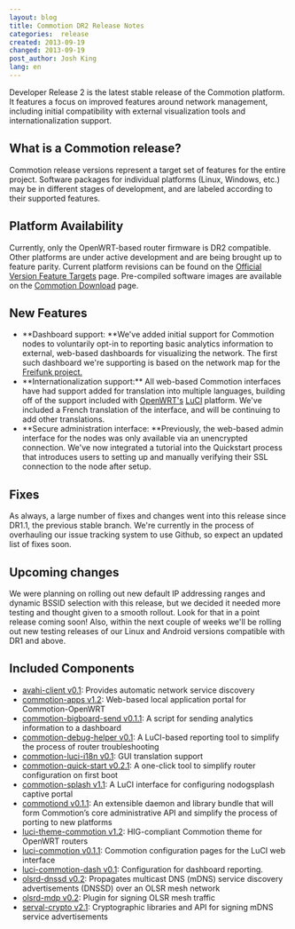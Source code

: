 ```yaml
---
layout: blog
title: Commotion DR2 Release Notes
categories:  release 
created: 2013-09-19
changed: 2013-09-19
post_author: Josh King
lang: en
---
```

  Developer Release 2 is the latest stable release of the Commotion platform. It features a focus on improved features around network management, including initial compatibility with external visualization tools and internationalization support.
<h2>What is a Commotion release?</h2>
Commotion release versions represent a target set of features for the entire project. Software packages for individual platforms (Linux, Windows, etc.) may be in different stages of development, and are labeled according to their supported features.
<h2>Platform Availability</h2>
Currently, only the OpenWRT-based router firmware is DR2 compatible. Other platforms are under active development and are being brought up to feature parity. Current platform revisions can be found on the <a href="https://code.commotionwireless.net/projects/commotion/wiki/Official_Version_Feature_Targets">Official Version Feature Targets</a> page. Pre-compiled software images are available on the <a href="https://commotionwireless.net/download">Commotion Download</a> page.
<h2>New Features</h2>
<ul>
	<li>**Dashboard support: **We've added initial support for Commotion nodes to voluntarily opt-in to reporting basic analytics information to external, web-based dashboards for visualizing the network. The first such dashboard we're supporting is based on the network map for the <a href="http://freifunk.net">Freifunk project.</a></li>
	<li>**Internationalization support:** All web-based Commotion interfaces have had support added for translation into multiple languages, building off of the support included with <a href="http://openwrt.org">OpenWRT's</a> <a href="http://luci.subsignal.org">LuCI</a> platform. We've included a French translation of the interface, and will be continuing to add other translations.</li>
	<li>**Secure administration interface: **Previously, the web-based admin interface for the nodes was only available via an unencrypted connection. We've now integrated a tutorial into the Quickstart process that introduces users to setting up and manually verifying their SSL connection to the node after setup.</li>
</ul>
<h2>Fixes</h2>
As always, a large number of fixes and changes went into this release since DR1.1, the previous stable branch. We're currently in the process of overhauling our issue tracking system to use Github, so expect an updated list of fixes soon.
<h2>Upcoming changes</h2>
We were planning on rolling out new default IP addressing ranges and dynamic BSSID selection with this release, but we decided it needed more testing and thought given to a smooth rollout. Look for that in a point release coming soon! Also, within the next couple of weeks we'll be rolling out new testing releases of our Linux and Android versions compatible with DR1 and above.
<h2>Included Components</h2>
<ul>
	<li><a href="https://github.com/opentechinstitute/avahi-client">avahi-client v0.1</a>: Provides automatic network service discovery</li>
	<li><a href="https://github.com/opentechinstitute/commotion-apps/">commotion-apps v1.2</a>: Web-based local application portal for Commotion-OpenWRT</li>
	<li><a href="https://github.com/opentechinstitute/commotion-apps/">commotion-bigboard-send v0.1.1</a>: A script for sending analytics information to a dashboard</li>
	<li><a href="https://github.com/opentechinstitute/commotion-bug-info">commotion-debug-helper v0.1</a>: A LuCI-based reporting tool to simplify the process of router troubleshooting</li>
	<li><a href="https://github.com/opentechinstitute/commotion-luci-i18n">commotion-luci-i18n v0.1</a>: GUI translation support</li>
	<li><a href="https://github.com/opentechinstitute/commotion-quick-start">commotion-quick-start v0.2.1</a>: A one-click tool to simplify router configuration on first boot</li>
	<li><a href="https://github.com/opentechinstitute/commotion-splash">commotion-splash v1.1</a>: A LuCI interface for configuring nodogsplash captive portal</li>
	<li><a href="https://github.com/opentechinstitute/commotiond">commotiond v0.1.1</a>: An extensible daemon and library bundle that will form Commotion’s core administrative API and simplify the process of porting to new platforms</li>
	<li><a href="https://github.com/opentechinstitute/commotion-openwrt-theme">luci-theme-commotion v1.2</a>: HIG-compliant Commotion theme for OpenWRT routers</li>
	<li><a href="https://github.com/opentechinstitute/luci-commotion">luci-commotion v0.1.1</a>: Commotion configuration pages for the LuCI web interface</li>
	<li><a href="https://github.com/opentechinstitute/luci-commotion-dash">luci-commotion-dash v0.1</a>: Configuration for dashboard reporting.</li>
	<li><a href="https://github.com/opentechinstitute/olsrd/tree/release-0.6.5.4/lib/dnssd">olsrd-dnssd v0.2</a>: Propagates multicast DNS (mDNS) service discovery advertisements (DNSSD) over an OLSR mesh network</li>
	<li><a href="https://github.com/opentechinstitute/olsrd/tree/release-0.6.5.4/lib/mdp">olsrd-mdp v0.2</a>: Plugin for signing OLSR mesh traffic</li>
	<li><a href="https://github.com/opentechinstitute/serval-crypto">serval-crypto v2.1</a>: Cryptographic libraries and API for signing mDNS service advertisements</li>
</ul>
 
